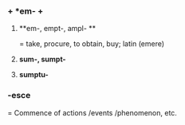 ### + \*em- +

1. **em-, empt-, ampl- **

   = take, procure, to obtain, buy; latin (emere)

2. **sum-, sumpt-**

3. **sumptu-**


### -esce
= Commence of actions /events /phenomenon, etc.
